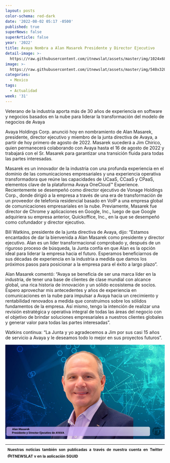 ```yaml
---
layout: posts
color-schema: red-dark
date: '2022-08-02 05:17 -0500'
published: true
superNews: false
superArticle: false
year: '2022'
title: Avaya Nombra a Alan Masarek Presidente y Director Ejecutivo
detail-image: >-
  https://raw.githubusercontent.com/itnewslat/assets/master/img/1024x680/Alan-Masarek-g.jpg
image: >-
  https://raw.githubusercontent.com/itnewslat/assets/master/img/540x320/Alan-Masarek-p.jpg
categories:
  - Mexico
tags:
  - Actualidad
week: '31'
---
```

Veterano de la industria aporta más de 30 años de experiencia en software y negocios basados en la nube para liderar la transformación del modelo de negocios de Avaya

Avaya Holdings Corp. anunció hoy en nombramiento de Alan Masarek, presidente, director ejecutivo y miembro de la junta directiva de Avaya, a partir de hoy primero de agosto de 2022. Masarek sucederá a Jim Chirico, quien permanecerá colaborando con Avaya hasta el 16 de agosto de 2022 y trabajará con el Sr. Masarek para garantizar una transición fluida para todas las partes interesadas.
 
Masarek es un innovador de la industria con una profunda experiencia en el dominio de las comunicaciones empresariales y una experiencia operativa transformadora que reúne las capacidades de UCaaS, CCaaS y CPaaS, elementos clave de la plataforma Avaya OneCloud™ Experience. Recientemente se desempeñó como director ejecutivo de Vonage Holdings Corp., donde dirigió a la empresa a través de una era de transformación de un proveedor de telefonía residencial basado en VoIP a una empresa global de comunicaciones empresariales en la nube. Previamente, Masarek fue director de Chrome y aplicaciones en Google, Inc., luego de que Google adquiriera su empresa anterior, Quickoffice, Inc., en la que se desempeñó como cofundador y director ejecutivo.
 
Bill Watkins, presidente de la junta directiva de Avaya, dijo: “Estamos encantados de dar la bienvenida a Alan Masarek como presidente y director ejecutivo. Alan es un líder transformacional comprobado y, después de un riguroso proceso de búsqueda, la Junta confía en que Alan es la opción ideal para liderar la empresa hacia el futuro. Esperamos beneficiarnos de sus décadas de experiencia en la industria a medida que damos los próximos pasos para posicionar a la empresa para el éxito a largo plazo”.
 
Alan Masarek comentó: “Avaya se beneficia de ser una marca líder en la industria, de tener una base de clientes de clase mundial con alcance global, una rica historia de innovación y un sólido ecosistema de socios. Espero aprovechar mis antecedentes y años de experiencia en comunicaciones en la nube para impulsar a Avaya hacia un crecimiento y rentabilidad renovados a medida que construimos sobre los sólidos fundamentos de la empresa. Así mismo, tengo la intención de realizar una revisión estratégica y operativa integral de todas las áreas del negocio con el objetivo de brindar soluciones empresariales a nuestros clientes globales y generar valor para todas las partes interesadas”.
 
Watkins continua: “La Junta y yo agradecemos a Jim por sus casi 15 años de servicio a Avaya y le deseamos todo lo mejor en sus proyectos futuros”.

![](https://raw.githubusercontent.com/itnewslat/assets/master/img/540x320/Alan-Masarek-p.jpg)

<table style="height: 42px;" width="569">
<tbody>
<tr>
<td style="text-align: justify;"><sub><strong>Nuestras noticias también son publicadas a través de nuestra cuenta en Twitter <a href="https://twitter.com/itnewslat?lang=es">@ITNEWSLAT</a> y en la aplicación <a href="https://squidapp.co/en/">SQUID</a></strong></sub></td>
</tr>
</tbody>
</table>